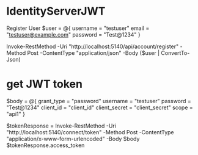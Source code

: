 ﻿# IdentityServerJWT
Register User 
$user = @{
    username = "testuser"
    email = "testuser@example.com"
    password = "Test@1234"
}
 
Invoke-RestMethod -Uri "http://localhost:5140/api/account/register" -Method Post -ContentType "application/json" -Body ($user | ConvertTo-Json)

# get JWT token
$body = @{
    grant_type = "password"
    username = "testuser"
    password = "Test@1234"
    client_id = "client_id"
    client_secret = "client_secret"
    scope = "api1"
}

$tokenResponse = Invoke-RestMethod -Uri "http://localhost:5140/connect/token" -Method Post -ContentType "application/x-www-form-urlencoded" -Body $body
$tokenResponse.access_token
